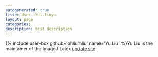 ```yaml
---
autogenerated: true
title: User ›Yul.liuyu
layout: page
categories: 
description: test description
---
```


{% include user-box github='ohliumliu' name='Yu Liu' %}Yu Liu is the maintainer of the ImageJ Latex [update site](Update_site).
